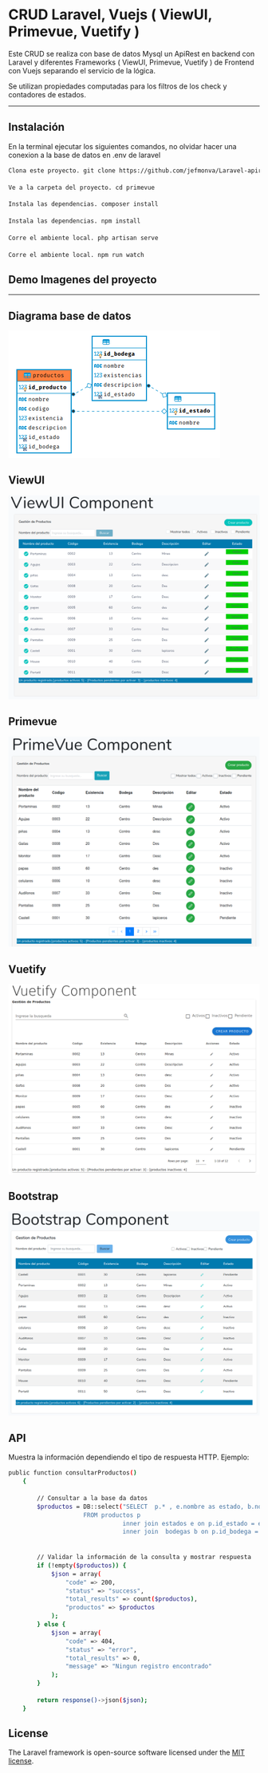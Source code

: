 # CRUD Laravel, Vuejs ( ViewUI, Primevue, Vuetify )

Este CRUD se realiza con base de datos Mysql un ApiRest en backend con Laravel y diferentes Frameworks ( ViewUI, Primevue, Vuetify ) de Frontend con Vuejs separando el servicio de la lógica.

Se utilizan propiedades computadas para los filtros de los check y contadores de estados.

---

## Instalación

En la terminal ejecutar los siguientes comandos, no olvidar hacer una conexion a la base de datos en .env de laravel

```sh
Clona este proyecto. git clone https://github.com/jefmonva/Laravel-apirest-Vuejs.git

Ve a la carpeta del proyecto. cd primevue

Instala las dependencias. composer install

Instala las dependencias. npm install

Corre el ambiente local. php artisan serve

Corre el ambiente local. npm run watch
```

## Demo Imagenes del proyecto

---

## Diagrama base de datos

![Markdown logo](resources/assets/images/DiagramaDB.png)

## ViewUI

![Markdown logo](resources/assets/images/ViewUi.png)

## Primevue

![Markdown logo](resources/assets/images/PrimeVue.png)

## Vuetify

![Markdown logo](resources/assets/images/Vuetify.png)

## Bootstrap

![Markdown logo](resources/assets/images/Bootstrap.png)

## API

Muestra la información dependiendo el tipo de respuesta HTTP. Ejemplo:

```sh
public function consultarProductos()
    {

        // Consultar a la base da datos
        $productos = DB::select("SELECT  p.* , e.nombre as estado, b.nombre as bodega
        			 FROM productos p
                                inner join estados e on p.id_estado = e.id_estado
                                inner join  bodegas b on p.id_bodega = b.id_bodega");


        // Validar la información de la consulta y mostrar respuesta
        if (!empty($productos)) {
            $json = array(
                "code" => 200,
                "status" => "success",
                "total_results" => count($productos),
                "productos" => $productos
            );
        } else {
            $json = array(
                "code" => 404,
                "status" => "error",
                "total_results" => 0,
                "message" => "Ningun registro encontrado"
            );
        }

        return response()->json($json);
    }
```

## License

The Laravel framework is open-source software licensed under the [MIT license](https://opensource.org/licenses/MIT).
